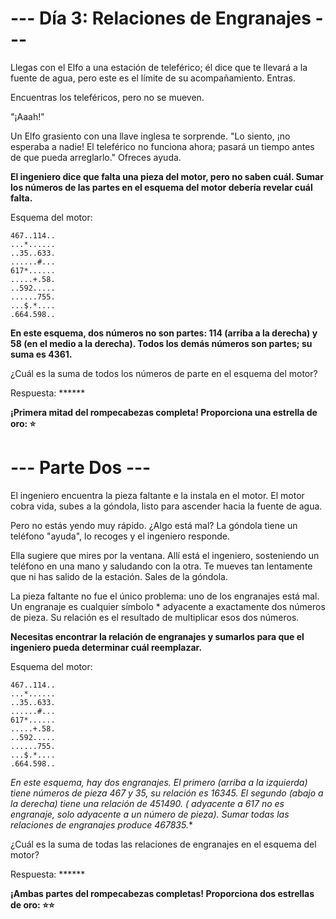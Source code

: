 # --- Día 3: Relaciones de Engranajes ---

Llegas con el Elfo a una estación de teleférico; él dice que te llevará a la fuente de agua, pero este es el límite de su acompañamiento. Entras.

Encuentras los teleféricos, pero no se mueven.

"¡Aaah!"

Un Elfo grasiento con una llave inglesa te sorprende. "Lo siento, ¡no esperaba a nadie! El teleférico no funciona ahora; pasará un tiempo antes de que pueda arreglarlo." Ofreces ayuda.

**El ingeniero dice que falta una pieza del motor, pero no saben cuál. Sumar los números de las partes en el esquema del motor debería revelar cuál falta.**

Esquema del motor:

```plaintext
467..114..
...*......
..35..633.
......#...
617*......
.....+.58.
..592.....
......755.
...$.*....
.664.598..
```

**En este esquema, dos números no son partes: 114 (arriba a la derecha) y 58 (en el medio a la derecha). Todos los demás números son partes; su suma es 4361.**

¿Cuál es la suma de todos los números de parte en el esquema del motor?

Respuesta: ******

**¡Primera mitad del rompecabezas completa! Proporciona una estrella de oro: ⭐**

# --- Parte Dos ---

El ingeniero encuentra la pieza faltante e la instala en el motor. El motor cobra vida, subes a la góndola, listo para ascender hacia la fuente de agua.

Pero no estás yendo muy rápido. ¿Algo está mal? La góndola tiene un teléfono "ayuda", lo recoges y el ingeniero responde.

Ella sugiere que mires por la ventana. Allí está el ingeniero, sosteniendo un teléfono en una mano y saludando con la otra. Te mueves tan lentamente que ni has salido de la estación. Sales de la góndola.

La pieza faltante no fue el único problema: uno de los engranajes está mal. Un engranaje es cualquier símbolo * adyacente a exactamente dos números de pieza. Su relación es el resultado de multiplicar esos dos números.

**Necesitas encontrar la relación de engranajes y sumarlos para que el ingeniero pueda determinar cuál reemplazar.**

Esquema del motor:

```plaintext
467..114..
...*......
..35..633.
......#...
617*......
.....+.58.
..592.....
......755.
...$.*....
.664.598..
```

**En este esquema, hay dos engranajes. El primero (arriba a la izquierda) tiene números de pieza 467 y 35, su relación es 16345. El segundo (abajo a la derecha) tiene una relación de 451490. (* adyacente a 617 no es engranaje, solo adyacente a un número de pieza). Sumar todas las relaciones de engranajes produce 467835.**

¿Cuál es la suma de todas las relaciones de engranajes en el esquema del motor?

Respuesta: ******

**¡Ambas partes del rompecabezas completas! Proporciona dos estrellas de oro: ⭐⭐**